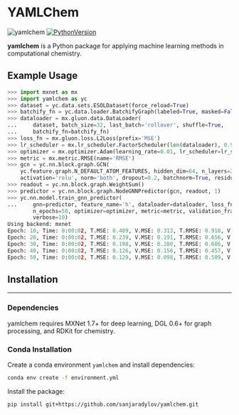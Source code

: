 # YAMLChem
![yamlchem](https://github.com/sanjaradylov/yamlchem/actions/workflows/package.yml/badge.svg)
[![PythonVersion](https://img.shields.io/badge/python-3.8-blue)](https://www.python.org/downloads/release/python-388/)

**yamlchem** is a Python package for applying machine learning methods in
computational chemistry.

## Example Usage

```python
>>> import mxnet as mx
>>> import yamlchem as yc
>>> dataset = yc.data.sets.ESOLDataset(force_reload=True)
>>> batchify_fn = yc.data.loader.BatchifyGraph(labeled=True, masked=False)
>>> dataloader = mx.gluon.data.DataLoader(
...     dataset, batch_size=32, last_batch='rollover', shuffle=True,
...     batchify_fn=batchify_fn)
>>> loss_fn = mx.gluon.loss.L2Loss(prefix='MSE')
>>> lr_scheduler = mx.lr_scheduler.FactorScheduler(len(dataloader), 0.9, 0.01)
>>> optimizer = mx.optimizer.Adam(learning_rate=0.01, lr_scheduler=lr_scheduler)
>>> metric = mx.metric.RMSE(name='RMSE')
>>> gcn = yc.nn.block.graph.GCN(
    yc.feature.graph.N_DEFAULT_ATOM_FEATURES, hidden_dim=64, n_layers=2,
    activation='relu', norm='both', dropout=0.2, batchnorm=True, residual=True)
>>> readout = yc.nn.block.graph.WeightSum()
>>> predictor = yc.nn.block.graph.NodeGNNPredictor(gcn, readout, 1)
>>> yc.nn.model.train_gnn_predictor(
...     gnn=predictor, feature_name='h', dataloader=dataloader, loss_fn=loss_fn,
        n_epochs=50, optimizer=optimizer, metric=metric, validation_fraction=0.2,
        verbose=10)
Using backend: mxnet
Epoch: 10, Time: 0:00:02, T.MSE: 0.409, V.MSE: 0.313, T.RMSE: 0.918, V.RMSE: 0.706
Epoch: 20, Time: 0:00:02, T.MSE: 0.239, V.MSE: 0.191, T.RMSE: 0.656, V.RMSE: 0.627
Epoch: 30, Time: 0:00:02, T.MSE: 0.198, V.MSE: 0.280, T.RMSE: 0.606, V.RMSE: 0.732
Epoch: 40, Time: 0:00:02, T.MSE: 0.126, V.MSE: 0.156, T.RMSE: 0.457, V.RMSE: 0.627
Epoch: 50, Time: 0:00:02, T.MSE: 0.129, V.MSE: 0.098, T.RMSE: 0.509, V.RMSE: 0.406
```

## Installation

---

### Dependencies

yamlchem requires MXNet 1.7+ for deep learning, DGL 0.6+ for graph processing,
and RDKit for chemistry.

### Conda Installation

Create a conda environment `yamlchem` and install dependencies:
```bash
conda env create -f environment.yml
```
Install the package:
```bash
pip install git+https://github.com/sanjaradylov/yamlchem.git
```